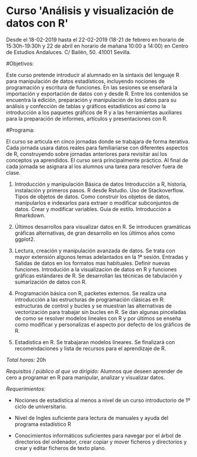 # Curso 'Análisis y visualización de datos con R'

Desde el 18-02-2019 hasta el 22-02-2019 (18-21 de febrero en horario de 15:30h-19:30h y 22 de abril en horario de mañana 10:00 a 14:00) en Centro de Estudios Andaluces. C/ Bailén, 50. 41001 Sevilla.

#Objetivos:

Este curso pretende introducir al alumnado en la sintaxis del lenguaje R para manipulación de datos estadísticos, incluyendo nociones de programación y escritura de funciones. En las sesiones se enseñará la importación y exportación de datos con y desde R. Entre los contenidos se encuentra la edición, preparación y manipulación de los datos para su análisis y confección de tablas y gráficos estadísticos así como la introducción a los paquetes gráficos de R y a las herramientas auxiliares para la preparación de informes, artículos y presentaciones con R.

#Programa:

El curso se articula en cinco jornadas donde se trabajara de forma iterativa. Cada jornada usara datos reales para familiariarse con diferentes aspectos de R, construyendo sobre jornadas anteriores para revisitar así los conceptos ya aprendidos. El curso será principalmente práctico. Al final de cada jornada se asignara al los alumnos una tarea para resolver fuera de clase.

1) Introducción y manipulación Básica de datos
Introducción a R, historia, instalación y primeros pasos. R desde Rstudio. Uso de Stackoverflow. Tipos de objetos de datos. Como construir los objetos de datos, manipularlos e indexarlos para extraer o modificar subconjuntos de datos. Crear y modificar variables. Guia de estilo. Introducción a Rmarkdown.

2) Últimos desarrollos para visualizar datos en R.
Se introducen gramáticas gráficas alternativas, de gran desarrollo en los últimos años como ggplot2. 

3) Lectura, creación y manipulación avanzada de datos.
Se trata con mayor extensión algunos temas adelantados en la 1ª sesión. Entradas y Salidas de datos en los formatos mas habituales. Definir nuevas funciones. Introdución a la visualizacion de datos en R y funciones gráficas estándares de R. Se desarrollan las técnicas de tabulación y sumarización de datos con R.

4) Programación básica con R, packetes externos.
Se realiza una introducción a las estructuras de programación clásicas en R: estructuras de control y bucles y se muestran las alternativas de vectorización para trabajar sin bucles en R. Se dan algunas pinceladas de como se resolver modelos lineales con R y por últimos se enseña como modificar y personalizas el aspecto por defecto de los gráficos de R.

5) Estadistica en R. Se trabajaran modelos lineares. Se finalizará con recomendaciones y lista de recursos para el aprendizaje de R.

_Total horas:_ 20h

_Requisitos / público al que va dirigido:_
Alumnos que deseen aprender de cero a programar en R para manipular, analizar y visualizar datos.

_Requerimientos:_

- Nociones de estadística al menos a nivel de un curso introductorio de 1º ciclo de universitario.

- Nivel de Ingles suficiente para lectura de manuales y ayuda del programa estadístico R

- Conocimientos informáticos suficientes para navegar por el árbol de directorios del ordenador, crear copiar y mover ficheros y directorios y crear y editar ficheros de texto plano.
